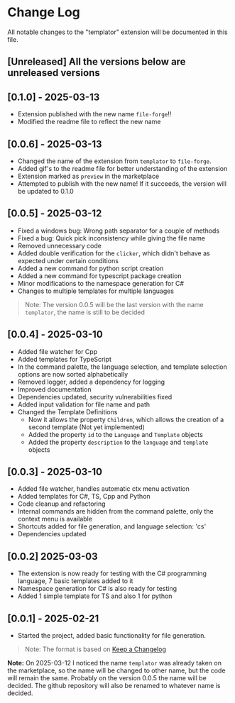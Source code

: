 # Change Log

All notable changes to the "templator" extension will be documented in this file.

## [Unreleased] All the versions below are unreleased versions

## [0.1.0] - 2025-03-13

- Extension published with the new name `file-forge`!!
- Modified the readme file to reflect the new name

## [0.0.6] - 2025-03-13

- Changed the name of the extension from `templator` to `file-forge`.
- Added gif's to the readme file for better understanding of the extension
- Extension marked as `preview` in the marketplace
- Attempted to publish with the new name! If it succeeds, the version will be updated to 0.1.0

## [0.0.5] - 2025-03-12

- Fixed a windows bug: Wrong path separator for a couple of methods
- Fixed a bug: Quick pick inconsistency while giving the file name
- Removed unnecessary code
- Added double verification for the `clicker`, which didn't behave as expected under certain conditions
- Added a new command for python script creation
- Added a new command for typescript package creation
- Minor modifications to the namespace generation for C#
- Changes to multiple templates for multiple languages

> Note: The version 0.0.5 will be the last version with the name `templator`, the name is still to be decided

## [0.0.4] - 2025-03-10

- Added file watcher for Cpp
- Added templates for TypeScript
- In the command palette, the language selection, and template selection options are now sorted alphabetically
- Removed logger, added a dependency for logging
- Improved documentation
- Dependencies updated, security vulnerabilities fixed
- Added input validation for file name and path
- Changed the Template Definitions
  - Now  it allows the property `Children`, which allows the creation of a second template (Not yet implemented)
  - Added the property `id` to the `Language` and `Template` objects
  - Added the property `description` to the `language` and `template` objects

## [0.0.3] - 2025-03-10

- Added file watcher, handles automatic ctx menu activation
- Added templates for C#, TS, Cpp and Python
- Code cleanup and refactoring
- Internal commands are hidden from the command palette, only the context menu is available
- Shortcuts added for file generation, and language selection: 'cs'
- Dependencies updated

## [0.0.2] 2025-03-03

- The extension is now ready for testing with the C# programming language, 7 basic templates added to it
- Namespace generation for C# is also ready for testing
- Added 1 simple template for TS and also 1 for python

## [0.0.1] - 2025-02-21

- Started the project, added basic functionality for file generation.

> Note: The format is based on [Keep a Changelog](https://keepachangelog.com/en/1.0.0/)

**Note:** On 2025-03-12 I noticed the name `templator` was already taken on the marketplace, so the name will be changed to other name, but the code will remain the same. Probably on the version 0.0.5 the name will be decided. The github repository will also be renamed to whatever name is decided.
